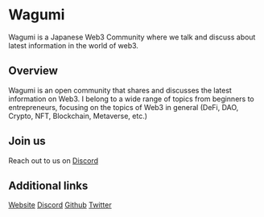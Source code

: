 # Wagumi

Wagumi is a Japanese Web3 Community where we talk and discuss about latest information in the world of web3.

## Overview 
Wagumi is an open community that shares and discusses the latest information on Web3. I belong to a wide range of topics from beginners to entrepreneurs, focusing on the topics of Web3 in general (DeFi, DAO, Crypto, NFT, Blockchain, Metaverse, etc.)

## Join us

Reach out to us on [Discord](https://discord.gg/b8eJ3bmVnj)

## Additional links

[Website](https://wagumi.xyz/)
[Discord](https://discord.gg/b8eJ3bmVnj)
[Github](https://github.com/wagumi/wagumi)
[Twitter](https://twitter.com/wagumiDAO)
